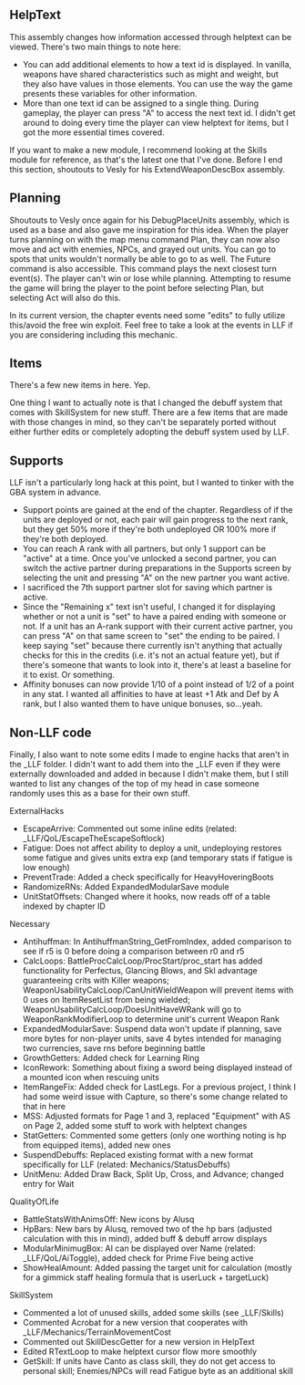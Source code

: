 
## HelpText
This assembly changes how information accessed through helptext can be viewed. There's two main things to note here:
- You can add additional elements to how a text id is displayed. In vanilla, weapons have shared characteristics such as might and weight, but they also have values in those elements. You can use the way the game presents these variables for other information.
- More than one text id can be assigned to a single thing. During gameplay, the player can press "A" to access the next text id. I didn't get around to doing every time the player can view helptext for items, but I got the more essential times covered.

If you want to make a new module, I recommend looking at the Skills module for reference, as that's the latest one that I've done. Before I end this section, shoutouts to Vesly for his ExtendWeaponDescBox assembly.


## Planning
Shoutouts to Vesly once again for his DebugPlaceUnits assembly, which is used as a base and also gave me inspiration for this idea. When the player turns planning on with the map menu command Plan, they can now also move and act with enemies, NPCs, and grayed out units. You can go to spots that units wouldn't normally be able to go to as well. The Future command is also accessible. This command plays the next closest turn event(s). The player can't win or lose while planning. Attempting to resume the game will bring the player to the point before selecting Plan, but selecting Act will also do this.

In its current version, the chapter events need some "edits" to fully utilize this/avoid the free win exploit. Feel free to take a look at the events in LLF if you are considering including this mechanic.


## Items
There's a few new items in here. Yep.

One thing I want to actually note is that I changed the debuff system that comes with SkillSystem for new stuff. There are a few items that are made with those changes in mind, so they can't be separately ported without either further edits or completely adopting the debuff system used by LLF.

## Supports
LLF isn't a particularly long hack at this point, but I wanted to tinker with the GBA system in advance.
- Support points are gained at the end of the chapter. Regardless of if the units are deployed or not, each pair will gain progress to the next rank, but they get 50% more if they're both undeployed OR 100% more if they're both deployed.
- You can reach A rank with all partners, but only 1 support can be "active" at a time. Once you've unlocked a second partner, you can switch the active partner during preparations in the Supports screen by selecting the unit and pressing "A" on the new partner you want active.
- I sacrificed the 7th support partner slot for saving which partner is active.
- Since the "Remaining x" text isn't useful, I changed it for displaying whether or not a unit is "set" to have a paired ending with someone or not. If a unit has an A-rank support with their current active partner, you can press "A" on that same screen to "set" the ending to be paired.  I keep saying "set" because there currently isn't anything that actually checks for this in the credits (i.e. it's not an actual feature yet), but if there's someone that wants to look into it, there's at least a baseline for it to exist. Or something.
- Affinity bonuses can now provide 1/10 of a point instead of 1/2 of a point in any stat. I wanted all affinities to have at least +1 Atk and Def by A rank, but I also wanted them to have unique bonuses, so...yeah.


## Non-LLF code
Finally, I also want to note some edits I made to engine hacks that aren't in the _LLF folder. I didn't want to add them into the _LLF even if they were externally downloaded and added in because I didn't make them, but I still wanted to list any changes of the top of my head in case someone randomly uses this as a base for their own stuff.

ExternalHacks
- EscapeArrive: Commented out some inline edits (related: _LLF/QoL/EscapeTheEscapeSoftlock)
- Fatigue: Does not affect ability to deploy a unit, undeploying restores some fatigue and gives units extra exp (and temporary stats if fatigue is low enough)
- PreventTrade: Added a check specifically for HeavyHoveringBoots
- RandomizeRNs: Added ExpandedModularSave module 
- UnitStatOffsets: Changed where it hooks, now reads off of a table indexed by chapter ID

Necessary
- Antihuffman: In AntihuffmanString_GetFromIndex, added comparison to see if r5 is 0 before doing a comparison between r0 and r5
- CalcLoops: BattleProcCalcLoop/ProcStart/proc_start has added functionality for Perfectus, Glancing Blows, and Skl advantage guaranteeing crits with Killer weapons; WeaponUsabilityCalcLoop/CanUnitWieldWeapon will prevent items with 0 uses on ItemResetList from being wielded;  WeaponUsabilityCalcLoop/DoesUnitHaveWRank will go to WeaponRankModifierLoop to determine unit's current Weapon Rank
- ExpandedModularSave: Suspend data won't update if planning, save more bytes for non-player units, save 4 bytes intended for managing two currencies, save rns before beginning battle
- GrowthGetters: Added check for Learning Ring
- IconRework: Something about fixing a sword being displayed instead of a mounted icon when rescuing units
- ItemRangeFix: Added check for LastLegs. For a previous project, I think I had some weird issue with Capture, so there's some change related to that in here
- MSS: Adjusted formats for Page 1 and 3, replaced "Equipment" with AS on Page 2, added some stuff to work with helptext changes
- StatGetters: Commented some getters (only one worthing noting is hp from equipped items), added new ones
- SuspendDebuffs: Replaced existing format with a new format specifically for LLF (related: Mechanics/StatusDebuffs)
- UnitMenu: Added Draw Back, Split Up, Cross, and Advance; changed entry for Wait

QualityOfLife
- BattleStatsWithAnimsOff: New icons by Alusq
- HpBars: New bars by Alusq, removed two of the hp bars (adjusted calculation with this in mind), added buff & debuff arrow displays
- ModularMinimugBox: AI can be displayed over Name (related: _LLF/QoL/AiToggle), added check for Prime Five being active
- ShowHealAmount: Added passing the target unit for calculation (mostly for a gimmick staff healing formula that is userLuck + targetLuck)

SkillSystem
- Commented a lot of unused skills, added some skills (see _LLF/Skills)
- Commented Acrobat for a new version that cooperates with _LLF/Mechanics/TerrainMovementCost
- Commented out SkillDescGetter for a new version in HelpText
- Edited RTextLoop to make helptext cursor flow more smoothly
- GetSkill: If units have Canto as class skill, they do not get access to personal skill; Enemies/NPCs will read Fatigue byte as an additional skill

